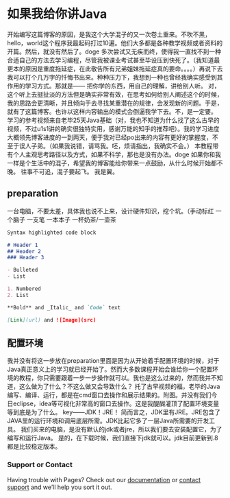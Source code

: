 # 如果我给你讲Java

  开始编写这篇博客的原因，是我这个大学混子的又一次卷土重来。不吹不黑，hello，world这个程序我最起码打过10遍。他们大多都是各种教学视频或者资料的开篇。然后，就没有然后了。doge
  多次尝试又无疾而终，使得我一直找不到一种合适自己的方法去学习编程，尽管我被课业考试甚至毕设压到快死了。（我知道最更本的原因是重度拖延症，在此敬告所有兄弟姐妹拖延症真的要命。。。。）再说下去我可以打个几万字的忏悔书出来。种种压力下，我想到一种也曾经我确实感受到其作用的学习方式。那就是——
  把你学的东西，用自己的理解，讲给别人听。
  对，这个听上去挺扯淡的方法但是确实非常有效，在思考如何给别人阐述这个的时候，我的思路会更清晰，并且倾向于去寻找某重潜在的规律，会发现新的问题。于是，就有了这篇博客。也许以这样内容输出的模式会倒逼我学下去。不，是一定要。
  学习的参考视频来自老毕25天Java基础（对，我也不知道为什么找了这么古早的视频，不过u1s1讲的确实很独特实用，感谢万能的知乎的推荐吧）。我的学习进度大概领先博客进度的一到两天，便于我对已经po出来的内容有更好的掌握度，不至于误人子弟。（如果我说错，请骂我。呸，烦请指出，我确实不会。）
  本教程带有个人主观思考路径以及方式，如果不科学，那也是没有办法。doge 如果你和我一样是个生活中的混子，希望我的博客能给你带来一点鼓励，从什么时候开始都不晚。
  往事不可追，混子要起飞。
  我是翼。

## preparation

一台电脑，不要太差，具体我也说不上来，设计硬件知识，挖个坑。（手动标红
一个脑子
一支笔
一本本子
一杯奶茶/一壶茶

```markdown
Syntax highlighted code block

# Header 1
## Header 2
### Header 3

- Bulleted
- List

1. Numbered
2. List

**Bold** and _Italic_ and `Code` text

[Link](url) and ![Image](src)
```



## 配置环境
  
  我并没有将这一步放在preparation里面是因为从开始着手配置环境的时候，对于Java真正意义上的学习就已经开始了。然而大多数课程开始会谁给你一个配置环境的教程，你只需要跟着一步一步操作就可以。我也是这么过来的，然而我并不知道，这么做为了什么？不这么做又会导致什么？
  托了古早视频的福，老毕的Java编写、编译、运行，都是在cmd窗口去操作和展示结果的。附图。并没有我们今日eclipse，idea等可视化非常高的窗口去操作。这是我醍醐灌顶了配置环境变量等到底是为了什么。
  key——JDK！JRE！
  简而言之，JDK里有JRE。JRE包含了JAVA里的运行环境和调用底层所需。JDK比起它多了一层Java所需要的开发工具。
  我们买来的电脑，是没有默认的jdk或者jre，所以我们要去安装配置它，为了编写和运行Java。
  是的，在下载时候，我们直接下jdk就可以。jdk目前更新到.8都是比较稳定版本。

### Support or Contact

Having trouble with Pages? Check out our [documentation](https://docs.github.com/categories/github-pages-basics/) or [contact support](https://github.com/contact) and we’ll help you sort it out.
